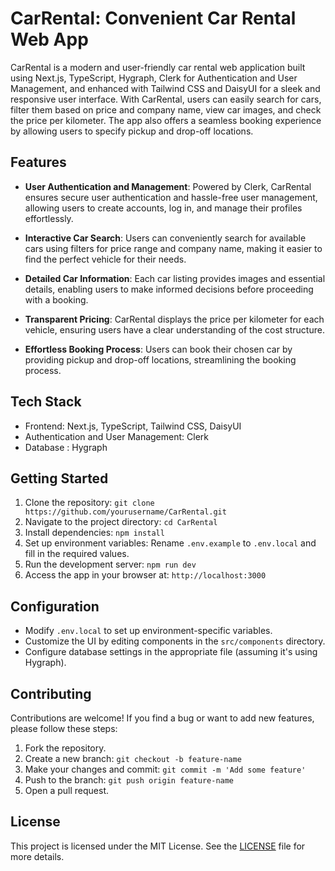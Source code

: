 # CarRental: Convenient Car Rental Web App

CarRental is a modern and user-friendly car rental web application built using Next.js, TypeScript, Hygraph, Clerk for Authentication and User Management, and enhanced with Tailwind CSS and DaisyUI for a sleek and responsive user interface. With CarRental, users can easily search for cars, filter them based on price and company name, view car images, and check the price per kilometer. The app also offers a seamless booking experience by allowing users to specify pickup and drop-off locations.

## Features

- **User Authentication and Management**: Powered by Clerk, CarRental ensures secure user authentication and hassle-free user management, allowing users to create accounts, log in, and manage their profiles effortlessly.

- **Interactive Car Search**: Users can conveniently search for available cars using filters for price range and company name, making it easier to find the perfect vehicle for their needs.

- **Detailed Car Information**: Each car listing provides images and essential details, enabling users to make informed decisions before proceeding with a booking.

- **Transparent Pricing**: CarRental displays the price per kilometer for each vehicle, ensuring users have a clear understanding of the cost structure.

- **Effortless Booking Process**: Users can book their chosen car by providing pickup and drop-off locations, streamlining the booking process.

## Tech Stack

- Frontend: Next.js, TypeScript, Tailwind CSS, DaisyUI
- Authentication and User Management: Clerk
- Database : Hygraph

## Getting Started

1. Clone the repository: `git clone https://github.com/yourusername/CarRental.git`
2. Navigate to the project directory: `cd CarRental`
3. Install dependencies: `npm install`
4. Set up environment variables: Rename `.env.example` to `.env.local` and fill in the required values.
5. Run the development server: `npm run dev`
6. Access the app in your browser at: `http://localhost:3000`

## Configuration

- Modify `.env.local` to set up environment-specific variables.
- Customize the UI by editing components in the `src/components` directory.
- Configure database settings in the appropriate file (assuming it's using Hygraph).

## Contributing

Contributions are welcome! If you find a bug or want to add new features, please follow these steps:

1. Fork the repository.
2. Create a new branch: `git checkout -b feature-name`
3. Make your changes and commit: `git commit -m 'Add some feature'`
4. Push to the branch: `git push origin feature-name`
5. Open a pull request.

## License

This project is licensed under the MIT License. See the [LICENSE](LICENSE) file for more details.
